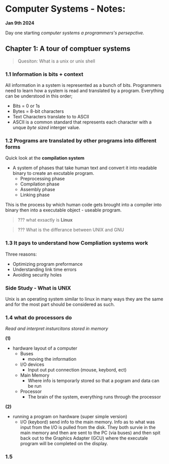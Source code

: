 # Computer Systems - Notes:  

 **Jan 9th 2024**
  
  Day one starting *computer systems a programmers's persepctive.*
    
## Chapter 1: A tour of comptuer systems  

>Quesiton: What is a unix or unix shell
  
### 1.1 Information is bits + context
  
  All information in a system is represented as a bunch of bits. Programmers need to learn how a system is read and translated by a program. Everything can be understood in this order;
  - Bits = 0 or 1s
  - Bytes = 8-bit characters
  - Text Characters translate to to ASCII 
  - ASCII is a common standard that represents each character with a unque *byte sized* interger value.   
### 1.2 Programs are translated by other programs into different forms  
  
  Quick look at the **compilation system**  
  - A system of phases that take human text and convert it into readable binary to create an excutable program.  
    - Preprocessing phase
    - Compilation phase
    - Assembly phase
    - Linking phase   
  
This is the process by which human code gets brought into a compiler into binary then into a executable object - useable program.  
> ??? what exsactly is **Linux**  
  
>??? What is the differance between UNIX and GNU  
  
### 1.3 It pays to understand how Compliation systems work  
Three reasons:  
- Optimizing program preformance
- Understanding link time errors
- Avoiding security holes  

### Side Study - What is UNIX  
Unix is an operating system similar to linux in many ways they are the same and for the most part should be considered as such.  

### 1.4 what do processors do  
*Read and interpret insturcitons stored in memory*   
    
**(1)**
- hardware layout of a computer
    - Buses
        - moving the information
    - I/O devices
        - Input out put connection (mouse, keybord, ect) 
    - Main Memory
        - Where info is temporarly stored so that a pogram and data can be run
    - Processor
        - The brain of the system, everything runs through the processor  

**(2)**
- running a program on hardware (super simple version)
    - I/O (keybord) send info to the main memory. Info as to what was input from the I/O is pulled from the disk. They both survie in the main memory and then are sent to the PC (via buses) and then spit back out to the Graphics Adapter (GCU) where the executale program will be completed on the display.  

### 1.5  
